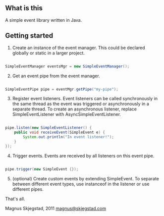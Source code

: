 What is this
------------

A simple event library written in Java.


Getting started
---------------

1) Create an instance of the event manager. This could be declared globally or static in a larger project.

```java

SimpleEventManager eventsMgr = new SimpleEventManager();

```

2) Get an event pipe from the event manager. 

```java

SimpleEventPipe pipe = eventMgr.getPipe("my-pipe");

```

3) Register event listeners. Event listeners can be called synchronously in the same thread as the event was triggered or 
asynchronously in a separate thread. To create an asynchronous listener, replace SimpleEventListener with AsyncSimpleEventListener. 

```java

pipe.listen(new SimpleEventListener() {
	public void receiveEvent(SimpleEvent e) {
		System.out.println("In event listener!");
	}
});

```

4) Trigger events. Events are received by all listeners on this event pipe.

```java

pipe.trigger(new SimpleEvent {});

```

5) (optional) Create custom events by extending SimpleEvent. To separate between different event types, use instanceof in the listener or use different pipes.


That's all.



Magnus Skjegstad, 2011
magnus@skjegstad.com

